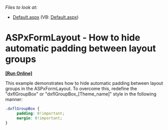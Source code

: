 <!-- default file list -->
*Files to look at*:

* [Default.aspx](./CS/WebSite/Default.aspx) (VB: [Default.aspx](./VB/WebSite/Default.aspx))
<!-- default file list end -->
# ASPxFormLayout -  How to hide automatic padding between layout groups
<!-- run online -->
**[[Run Online]](https://codecentral.devexpress.com/e4971/)**
<!-- run online end -->


<p>This example demonstrates how to hide automatic padding between layout groups in the ASPxFormLayout. To overcome this, redefine the "dxflGroupBox" or "dxflGroupBox_[Theme_name]" style in the following manner:</p>

```css
.dxflGroupBox {
     padding: 0!important;
     margin: 0!important;
}
```

<p> </p>

<br/>


